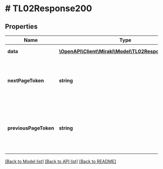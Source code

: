 # # TL02Response200

## Properties

Name | Type | Description | Notes
------------ | ------------- | ------------- | -------------
**data** | [**\OpenAPI\Client\Mirakl\Model\TL02Response200Data[]**](TL02Response200Data.md) | Page of data | [optional]
**nextPageToken** | **string** | Token to access the next page. Absent if the current page is the last one. | [optional]
**previousPageToken** | **string** | Token to access the previous page. Absent if the current page is the first one. | [optional]

[[Back to Model list]](../../README.md#models) [[Back to API list]](../../README.md#endpoints) [[Back to README]](../../README.md)
